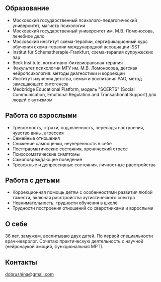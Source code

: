 ## Образование

- Московский государственный психолого-педагогический университет, магистр психологии
- Московский государственный университет им. М.В. Ломоносова, лечебное дело
- Московский институт схема-терапии, сертификационный курс обучения схема-терапии международной ассоциации ISST
- Institut für Schematherapie-Frankfurt, схема-терапия супружеских пар
- Beck Institute, когнитивно-бихевиоральная терапия
- Факультет психологии МГУ им. М.В. Ломоносова, детская нейропсихология: методы диагностики и коррекции
- Институт изучения детства, семьи и воспитания РАО, метод замещающего онтогенеза
- Medbridge Educational Platform, модель "SCERTS" (Social Communication, Emotional Regulation and Transactional Support) для людей с аутизмом

## Работа со взрослыми
- Тревожность, страхи, подавленность, перепады настроения, чувство вины, агрессия
- Семейные отношения
- Снижение самооценки, неуверенность в себе
- Посттравматические состояния, хронический стресс
- Психосоматические симптомы
- Самоповреждающее поведение
- Тревожные и депрессивные состояния, личностные расстройства

## Работа с детьми
- Коррекционная помощь детям с особенностями развития любой тяжести, включая расстройства аутистического спектра
- Невнимательность, трудности обучения в школе
- Трудности построения отношений со сверстниками и взрослыми

## О себе
36 лет, замужем, воспитываю двух детей. По первой специальности врач-невролог. Сочетаю практическую деятельность с научной (нейронаукой эмоций, функциональная МРТ).

## Контакты
dobrushina@gmail.com
